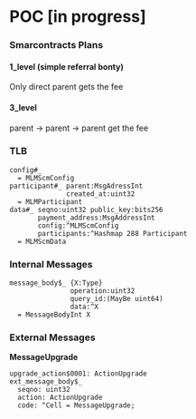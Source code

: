 # POC [in progress]

### Smarcontracts Plans

#### 1_level (simple referral bonty)

Only direct parent gets the fee


#### 3_level

parent -> parent -> parent get the fee


### TLB 

```
config#_
  = MLMScmConfig
participant#_ parent:MsgAdressInt
              created_at:uint32
  = MLMParticipant
data#_ seqno:uint32 public_key:bits256
       payment_address:MsgAddressInt
       config:^MLMScmConfig
       participants:^Hashmap 288 Participant
  = MLMScmData
```

### Internal Messages

```
message_body$_ {X:Type}
               operation:uint32
               query_id:(MayBe uint64)
               data:^X
  = MessageBodyInt X
```

### External Messages

**MessageUpgrade**
```
upgrade_action$0001: ActionUpgrade
ext_message_body$_
  seqno: uint32
  action: ActionUpgrade
  code: ^Cell = MessageUpgrade;
```
